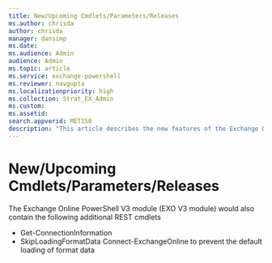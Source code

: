 ```yaml
---
title: New/Upcoming Cmdlets/Parameters/Releases 
ms.author: chrisda
author: chrisda
manager: dansimp
ms.date:
ms.audience: Admin
audience: Admin
ms.topic: article
ms.service: exchange-powershell
ms.reviewer: navgupta
ms.localizationpriority: high
ms.collection: Strat_EX_Admin
ms.custom:
ms.assetid:
search.appverid: MET150
description: "This article describes the new features of the Exchange Online PowerShell V3 module."
---
```


# New/Upcoming Cmdlets/Parameters/Releases

The Exchange Online PowerShell V3 module (EXO V3 module) would also contain the following additional REST cmdlets

- Get-ConnectionInformation
- SkipLoadingFormatData Connect-ExchangeOnline to prevent the default loading of format data
